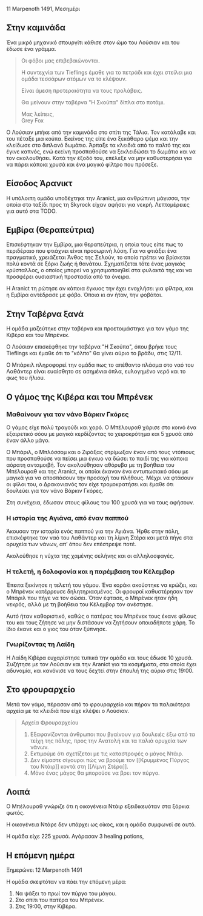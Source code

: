  11 Marpenoth 1491, Μεσημέρι

## Στην καμινάδα

Ένα μικρό μηχανικό σπουργίτι κάθισε στον ώμο του Λούσιαν και του έδωσε ένα γράμμα.

> Οι φόβοι μας επιβεβαιώνονται.
>
> Η συντεχνία των Tieflings έμαθε για το πετράδι και έχει στείλει μια ομάδα τεσσάρων ατόμων να το κλέψουν.
>
> Είναι άμεση προτεραιότητα να τους προλάβεις.
>
> Θα μείνουν στην ταβέρνα "Η Σκούπα" δίπλα στο ποτάμι.
>
> Μας λείπεις,  
> Grey Fox

Ο Λούσιαν μπήκε από την καμινάδα στο σπίτι της Τάλια. Τον κατάλαβε και του πέταξε μια κούπα. Εκείνος της είπε ένα ξεκάθαρο ψέμα και την κλείδωσε στο διπλανό δωμάτιο. Άρπαξε τα κλειδιά από το παλτό της και έγινε καπνός, ενώ εκείνη προσπαθούσε να ξεκλειδώσει το δωμάτιο και να τον ακολουθήσει. Κατά την έξοδό του, επέλεξε να μην καθυστερήσει για να πάρει κάποια χρυσά και ένα μαγικό φίλτρο που πρόσεξε.

## Είσοδος Άρανικτ

Η υπόλοιπη ομάδα υποδέχτηκε την Aranict, μια ανθρώπινη μάγισσα, την οποία στο ταξίδι προς τη Skyrock είχαν αφήσει για νεκρή. Λεπτομέρειες για αυτό στα TODO.

## Εμβίρα (Θεραπεύτρια)

Επισκέφτηκαν την Εμβίρα, μια θεραπεύτρια, η οποία τους είπε πως το περιδέραιο που φτιάχνει είναι προσωρινή λύση. Για να φτιάξει ένα πραγματικό, χρειάζεται Άνθος της Σελούν, το οποίο πρέπει να βρίσκεται πολύ κοντά σε ξόρκι ζωής ή θανάτου. Σχηματίζεται τότε ένας μαγικός κρύσταλλος, ο οποίος μπορεί να χρησιμοποιηθεί στα φυλακτά της και να προσφέρει ουσιαστική προστασία από τα όνειρα.

Η Aranict τη ρώτησε αν κάποια έγκυος την έχει ενοχλήσει για φίλτρα, και η Εμβίρα αντέδρασε με φόβο. Όποια κι αν ήταν, την φοβάται.

## Στην Ταβέρνα ξανά

Η ομάδα μαζεύτηκε στην ταβέρνα και προετοιμάστηκε για τον γάμο της Κιβέρα και του Μπρένεκ.

Ο Λούσιαν επισκέφθηκε την ταβέρνα "Η Σκούπα", όπου βρήκε τους Tieflings και έμαθε ότι το "κόλπο" θα γίνει αύριο το βράδυ, στις 12/11.

Ο Μπάρκιλ πληροφορεί την ομάδα πως το απέθαντο πλάσμα στο ναό του Λαθάντερ είναι ευαίσθητο σε ασημένια όπλα, ευλογημένο νερό και το φως του ήλιου.

## Ο γάμος της Κιβέρα και του Μπρένεκ

### Μαθαίνουν για τον νάνο Βάρκιν Γκόρες

Ο γάμος είχε πολύ τραγούδι και χορό. Ο Μπέλουραθ χάρισε στο κοινό ένα εξαιρετικό σόου με μαγικά κερδίζοντας το χειροκρότημα και 5 χρυσά από έναν άλλο μάγο.

Ο Μπάριλ, ο Μπλόσσομ και ο Ζιράξας στρίμωξαν έναν από τους ντόπιους που προσπαθούσε να πείσει μια έγκυο να δώσει το παιδί της για κάποια αόρατη ανταμοιβή. Τον ακολούθησαν αθόρυβα με τη βοήθεια του Μπέλουραθ και της Aranict, οι οποίοι έκαναν ένα εντυπωσιακό σόου με μαγικά για να αποσπάσουν την προσοχή του πλήθους. Μέχρι να φτάσουν οι φίλοι του, ο Δρακονιανός τον είχε τρομοκρατήσει και έμαθε ότι δουλεύει για τον νάνο Βάρκιν Γκόρες.

Στη συνέχεια, έδωσαν στους φίλους του 100 χρυσά για να τους αφήσουν.

### Η ιστορία της Αγιάνα, από έναν παππού

Άκουσαν την ιστορία ενός παππού για την Αγιάνα. Ήρθε στην πόλη, επισκέφτηκε τον ναό του Λαθάντερ και τη λίμνη Στέρα και μετά πήγε στα ορυχεία των νάνων, απ’ όπου δεν επέστρεψε ποτέ.

Ακολούθησε η νύχτα της χαμένης σελήνης και οι αλληλοσφαγές.

### Η τελετή, η δολοφονία και η παρέμβαση του Κέλεμβορ

Έπειτα ξεκίνησε η τελετή του γάμου. Ένα κοράκι ακούστηκε να κρώζει, και ο Μπρένεκ κατέρρευσε δηλητηριασμένος. Οι φρουροί καθυστέρησαν τον Μπάριλ που πήγε να τον σώσει. Όταν έφτασε, ο Μπρένεκ ήταν ήδη νεκρός, αλλά με τη βοήθεια του Κέλεμβορ τον ανέστησε.

Αυτό ήταν καθοριστικό, καθώς ο πατέρας του Μπρένεκ τους έκανε φίλους του και τους ζήτησε να μην διστάσουν να ζητήσουν οποιαδήποτε χάρη. Το ίδιο έκανε και ο γιος του όταν ξύπνησε.

### Γνωρίζοντας τη Λαίδη

Η Λαίδη Κιβέρα ευχαρίστησε τυπικά την ομάδα και τους έδωσε 10 χρυσά. Συζήτησε με τον Λούσιαν και την Aranict για τα κοσμήματα, στα οποία έχει αδυναμία, και κανόνισε να τους δεχτεί στην έπαυλή της αύριο στις 19:00.

## Στο φρουραρχείο

Μετά τον γάμο, πέρασαν από το φρουραρχείο και πήραν τα παλαιότερα αρχεία με τα κλειδιά που είχε κλέψει ο Λούσιαν.

> Αρχεία Φρουραρχείου
>
> 1. Εξαφανίζονται άνθρωποι που βγαίνουν για δουλειές έξω από τα τείχη της πόλης, προς την Ανατολή και τα παλιά ορυχεία των νάνων.
> 2. Εκτιμούμε ότι σχετίζεται με τις καταστροφές ο μάγος Ντάιρ.
> 3. Δεν είμαστε σίγουροι πώς να βρούμε τον [[Κρυμμένος Πύργος του Ντάιρ]] κοντά στη [[Λίμνη Στέρα]].
> 4. Μόνο ένας μάγος θα μπορούσε να βρει τον πύργο.


## Λοιπά

Ο Μπέλουραθ γνώριζε ότι η οικογένεια Ντάιρ εξειδικευόταν στα ξόρκια φωτός.

Η οικογένεια Ντάρε δεν υπάρχει ως οίκος, και η ομάδα συμφωνεί σε αυτό.

Η ομάδα είχε 225 χρυσά. Αγόρασαν 3 healing potions, 

## Η επόμενη ημέρα
Ξημερώνει 12 Marpenoth 1491

Η ομάδα σκεφτόταν να πάει την επόμενη μέρα:
1. Να ψάξει το πρωί τον πύργο του μάγου.
2. Στο σπίτι του πατέρα του Μπρένεκ.
3. Στις 19:00, στην Κιβέρα.


